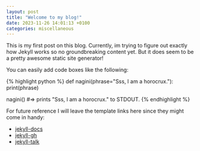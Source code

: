 ```yaml
---
layout: post
title: "Welcome to my blog!"
date: 2023-11-26 14:01:13 +0100
categories: miscellaneous
---
```


This is my first post on this blog. Currently, im trying to figure out exactly how Jekyll works so no groundbreaking content yet. But it does seem to be a pretty awesome static site generator!

You can easily add code boxes like the following:

{% highlight python %}
def nagini(phrase="Sss, I am a horocrux."):
print(phrase)

nagini()
#=> prints "Sss, I am a horocrux." to STDOUT.
{% endhighlight %}

For future reference I will leave the template links here since they might come in handy:

-   [jekyll-docs](https://jekyllrb.com/docs/home)
-   [jekyll-gh](https://github.com/jekyll/jekyll)
-   [jekyll-talk](https://talk.jekyllrb.com/)
